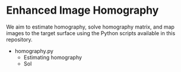 # Enhanced Image Homography

We aim to estimate homography, solve homography matrix, and map images to the target surface using the Python scripts available in this repository.

- homography.py
	- Estimating homography
	- Sol